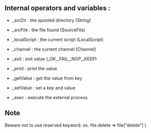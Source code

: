 
## Internal operators and variables : 

* _srcDir : the spooled directory (String)

* _srcFile : the file found (SourceFile) 

* _localScript : the current script (LocalScript)

* _channel : the current channel (Channel)

* _exit : exit value (_OK,_FAIL,_NOP,_KEEP) 
 
* _print : print the value
 
* _getValue : get the value from key

* _setValue : set a key and value

* _exec : execute the external process

## Note 

Beware not to use reserved keyword. ex. file.delete => file["delete"] )

